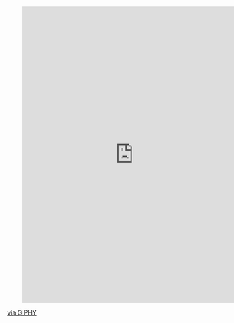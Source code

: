 <div id="header" align="center">
  <div style="width:100%;height:0;padding-bottom:133%;position:relative;"><iframe src="https://giphy.com/embed/n1NLjLW22bhxUKCfyD" width="100%" height="100%" style="position:absolute" frameBorder="0" class="giphy-embed" allowFullScreen></iframe></div><p><a href="https://giphy.com/stickers/invidgroup-cool-hello-helloworld-n1NLjLW22bhxUKCfyD">via GIPHY</a></p>
</div>

<!--
**SinghSahitya/SinghSahitya** is a ✨ _special_ ✨ repository because its `README.md` (this file) appears on your GitHub profile.

Here are some ideas to get you started:

- 🔭 I’m currently working on ...
- 🌱 I’m currently learning ...
- 👯 I’m looking to collaborate on ...
- 🤔 I’m looking for help with ...
- 💬 Ask me about ...
- 📫 How to reach me: ...
- 😄 Pronouns: ...
- ⚡ Fun fact: ...
-->
